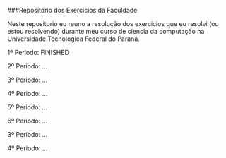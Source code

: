 ###Repositório dos Exercicios da Faculdade

Neste repositorio eu reuno a resolução dos exercicios que eu resolvi (ou estou resolvendo) durante meu curso de ciencia da computação na Universidade Tecnologica Federal do Paraná.

1º Periodo: FINISHED

2º Periodo: ...

3º Periodo: ...

4º Periodo: ...

5º Periodo: ...

6º Periodo: ...

3º Periodo: ...

4º Periodo: ...
